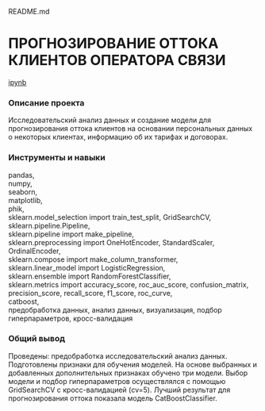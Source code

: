 README.md

# ПРОГНОЗИРОВАНИЕ ОТТОКА КЛИЕНТОВ ОПЕРАТОРА СВЯЗИ
[ipynb](https://github.com/NSholo-data/Portfolio/blob/main/Telecom_outflow_clients/telecom_outflow_clients.ipynb)


### Описание проекта
Исследовательский анализ данных и создание модели для прогнозирования оттока клиентов на основании персональных данных о некоторых клиентах, информацию об их тарифах и договорах.

### Инструменты и навыки
pandas, <br>
numpy, <br>
seaborn, <br>
matplotlib,<br> 
phik, <br>
sklearn.model_selection import train_test_split, GridSearchCV, <br>
sklearn.pipeline.Pipeline, <br>
sklearn.pipeline import make_pipeline, <br>
sklearn.preprocessing import OneHotEncoder, StandardScaler, OrdinalEncoder, <br>
sklearn.compose import make_column_transformer, <br>
sklearn.linear_model import LogisticRegression, <br>
sklearn.ensemble import RandomForestClassifier, <br>
sklearn.metrics import accuracy_score, roc_auc_score, confusion_matrix, precision_score, recall_score, f1_score, roc_curve, <br>
catboost, <br>
предобработка данных, анализ данных, визуализация, подбор гиперпараметров, кросс-валидация

### Общий вывод
Проведены: предобработка исследовательский анализ данных. Подготовлены признаки для обучения моделей. На основе выбранных и добавленных дополнительных признаках обучено три модели. Выбор модели и подбор гиперпараметров осуществлялся с помощью GridSearchCV с кросс-валидацией (cv=5). Лучший результат для прогнозирования оттока показала модель CatBoostClassifier.
